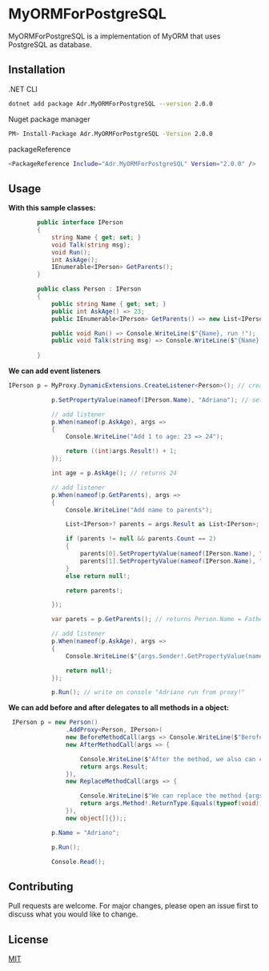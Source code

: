 # MyORMForPostgreSQL

MyORMForPostgreSQL is a implementation of MyORM that uses PostgreSQL as database. 


## Installation

.NET CLI

```bash
dotnet add package Adr.MyORMForPostgreSQL --version 2.0.0
```

Nuget package manager

```bash
PM> Install-Package Adr.MyORMForPostgreSQL -Version 2.0.0
```

packageReference

```bash
<PackageReference Include="Adr.MyORMForPostgreSQL" Version="2.0.0" />
```

## Usage

**With this sample classes:**
```csharp
        public interface IPerson 
        {
            string Name { get; set; }
            void Talk(string msg);
            void Run();
            int AskAge();
            IEnumerable<IPerson> GetParents();
        }

        public class Person : IPerson
        {
            public string Name { get; set; }
            public int AskAge() => 23;
            public IEnumerable<IPerson> GetParents() => new List<IPerson> { new Person(), new Person() };

            public void Run() => Console.WriteLine($"{Name}, run !");
            public void Talk(string msg) => Console.WriteLine($"{Name} said: \"{msg}\"");
           
        }

```


**We can add event listeners**
```csharp
IPerson p = MyProxy.DynamicExtensions.CreateListener<Person>(); // create a instance with a Person with listeners and cast to interface type to use implemented listeners methods

            p.SetPropertyValue(nameof(IPerson.Name), "Adriano"); // set prop with reflection 

            // add listener
            p.When(nameof(p.AskAge), args =>
            {
                Console.WriteLine("Add 1 to age: 23 => 24");

                return ((int)args.Result!) + 1;
            });

            int age = p.AskAge(); // returns 24

            // add listener
            p.When(nameof(p.GetParents), args =>
            {
                Console.WriteLine("Add name to parents");

                List<IPerson>? parents = args.Result as List<IPerson>;

                if (parents != null && parents.Count == 2)
                {
                    parents[0].SetPropertyValue(nameof(IPerson.Name), "Father");
                    parents[1].SetPropertyValue(nameof(IPerson.Name), "Mother");
                }
                else return null!;

                return parents!;

            });

            var parets = p.GetParents(); // returns Person.Name = Father, Person.Name = Mother

            // add listener
            p.When(nameof(p.AskAge), args =>
            {
                Console.WriteLine($"{args.Sender!.GetPropertyValue(nameof(p.Name))} run from proxy!");

                return null!;
            });

            p.Run(); // write on console "Adriano run from proxy!"

```

**We can add before and after delegates to all methods in a object:**
```csharp
 IPerson p = new Person()
                .AddProxy<Person, IPerson>(
                new BeforeMethodCall(args => Console.WriteLine($"Berofe the method {args.Method!.Name}")), 
                new AfterMethodCall(args => {

                    Console.WriteLine($"After the method, we also can change the result");
                    return args.Result;
                }), 
                new ReplaceMethodCall(args => {

                    Console.WriteLine($"We can replace the method {args.Method!.Name} too");
                    return args.Method!.ReturnType.Equals(typeof(void)) ? null! : Activator.CreateInstance(args.Method.ReturnType)!;
                }), 
                new object[]{});;

            p.Name = "Adriano";

            p.Run();

            Console.Read();

```



## Contributing
Pull requests are welcome. For major changes, please open an issue first to discuss what you would like to change.

## License
[MIT](https://choosealicense.com/licenses/mit/)
